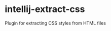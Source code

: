 # intellij-extract-css

<!-- Plugin description -->

Plugin for extracting CSS styles from HTML files

<!-- Plugin description end -->